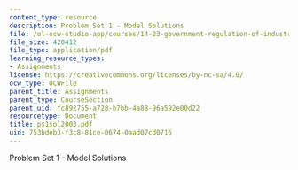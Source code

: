 ```yaml
---
content_type: resource
description: Problem Set 1 - Model Solutions
file: /ol-ocw-studio-app/courses/14-23-government-regulation-of-industry-spring-2003/753bdeb3f3c881ce06740aad07cd0716_ps1sol2003.pdf
file_size: 420412
file_type: application/pdf
learning_resource_types:
- Assignments
license: https://creativecommons.org/licenses/by-nc-sa/4.0/
ocw_type: OCWFile
parent_title: Assignments
parent_type: CourseSection
parent_uid: fc892755-a728-b7bb-4a88-96a592e00d22
resourcetype: Document
title: ps1sol2003.pdf
uid: 753bdeb3-f3c8-81ce-0674-0aad07cd0716
---
```

Problem Set 1 - Model Solutions